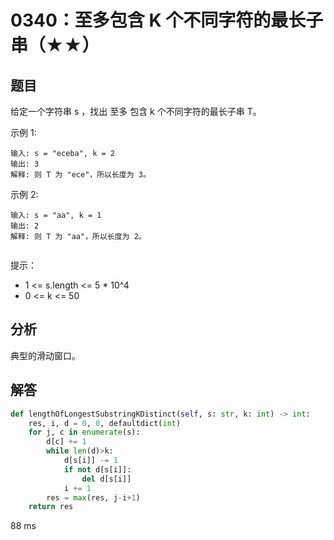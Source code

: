 # 0340：至多包含 K 个不同字符的最长子串（★★）


## 题目

给定一个字符串 s ，找出 至多 包含 k 个不同字符的最长子串 T。

示例 1:

	输入: s = "eceba", k = 2
	输出: 3
	解释: 则 T 为 "ece"，所以长度为 3。

示例 2:

	输入: s = "aa", k = 1
	输出: 2
	解释: 则 T 为 "aa"，所以长度为 2。
	 

提示：
- 1 <= s.length <= 5 * 10^4
- 0 <= k <= 50



## 分析

典型的滑动窗口。

## 解答

```python
def lengthOfLongestSubstringKDistinct(self, s: str, k: int) -> int:
    res, i, d = 0, 0, defaultdict(int)
    for j, c in enumerate(s):
        d[c] += 1
        while len(d)>k:
            d[s[i]] -= 1
            if not d[s[i]]:
                del d[s[i]]
            i += 1
        res = max(res, j-i+1)
    return res
```
88 ms



